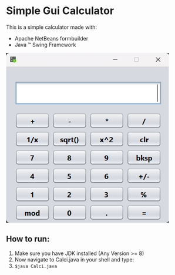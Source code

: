 # Simple Gui Calculator
This is a simple calculator made with:
* Apache NetBeans formbuilder
* Java :tm: Swing Framework

![Demo screenshot](https://github.com/akshatGupta2/JavaCalculator/blob/main/res/screenshot.png)

## How to run:
1. Make sure you have JDK installed (Any Version >= 8)
2. Now navigate to Calci.java in your shell and type:
3. <code>$java Calci.java</code>
